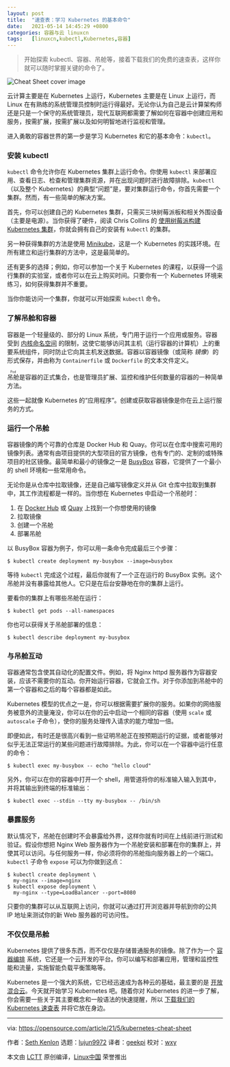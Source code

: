 ```yaml
---
layout: post
title:	"速查表：学习 Kubernetes 的基本命令"
date:	2021-05-14 14:45:29 +0800 
categories:	容器与云 linuxcn 
tags:	[linuxcn,kubectl,Kubernetes,容器]
---
```




> 
> 开始探索 kubectl、容器、吊舱等，接着下载我们的免费的速查表，这样你就可以随时掌握关键的命令了。
> 
> 
> 


![](/Asserts/Images//attachment/album/202105/14/144523ynjr88nm4oaa7nzn.jpg "Cheat Sheet cover image")


云计算主要是在 Kubernetes 上运行，Kubernetes 主要是在 Linux 上运行，而 Linux 在有熟练的系统管理员控制时运行得最好。无论你认为自己是云计算架构师还是只是一个保守的系统管理员，现代互联网都需要了解如何在容器中创建应用和服务，按需扩展，按需扩展以及如何明智地进行监视和管理。


进入勇敢的容器世界的第一步是学习 Kubernetes 和它的基本命令：`kubectl`。


### 安装 kubectl


`kubectl` 命令允许你在 Kubernetes 集群上运行命令。你使用 `kubectl` 来部署应用、查看日志、检查和管理集群资源，并在出现问题时进行故障排除。`kubectl`（以及整个 Kubernetes）的典型“问题”是，要对集群运行命令，你首先需要一个集群。然而，有一些简单的解决方案。


首先，你可以创建自己的 Kubernetes 集群，只需买三块树莓派板和相关外围设备（主要是电源）。当你获得了硬件，阅读 Chris Collins 的 [使用树莓派构建 Kubernetes 集群](https://opensource.com/article/20/6/kubernetes-raspberry-pi)，你就会拥有自己的安装有 `kubectl` 的集群。


另一种获得集群的方法是使用 [Minikube](https://opensource.com/article/18/10/getting-started-minikube)，这是一个 Kubernetes 的实践环境。在所有建立和运行集群的方法中，这是最简单的。


还有更多的选择；例如，你可以参加一个关于 Kubernetes 的课程，以获得一个运行集群的实验室，或者你可以在云上购买时间。只要你有一个 Kubernetes 环境来练习，如何获得集群并不重要。


当你你能访问一个集群，你就可以开始探索 `kubectl` 命令。


### 了解吊舱和容器


容器是一个轻量级的、部分的 Linux 系统，专门用于运行一个应用或服务。容器受到 [内核命名空间](https://opensource.com/article/19/10/namespaces-and-containers-linux) 的限制，这使它能够访问其主机（运行容器的计算机）上的重要系统组件，同时防止它向其主机发送数据。容器以容器镜像（或简称 *镜像*）的形式保存，并由称为 `Containerfile` 或 `Dockerfile` 的文本文件定义。


<ruby> 吊舱 <rt>  Pod </rt></ruby>是容器的正式集合，也是管理员扩展、监控和维护任何数量的容器的一种简单方法。


这些一起就像 Kubernetes 的“应用程序”。创建或获取容器镜像是你在云上运行服务的方式。


### 运行一个吊舱


容器镜像的两个可靠的仓库是 Docker Hub 和 Quay。你可以在仓库中搜索可用的镜像列表。通常有由项目提供的大型项目的官方镜像，也有专门的、定制的或特殊项目的社区镜像。最简单和最小的镜像之一是 [BusyBox](https://www.busybox.net/) 容器，它提供了一个最小的 shell 环境和一些常用命令。


无论你是从仓库中拉取镜像，还是自己编写镜像定义并从 Git 仓库中拉取到集群中，其工作流程都是一样的。当你想在 Kubernetes 中启动一个吊舱时：


1. 在 [Docker Hub](http://hub.docker.com) 或 [Quay](http://quay.io) 上找到一个你想使用的镜像
2. 拉取镜像
3. 创建一个吊舱
4. 部署吊舱


以 BusyBox 容器为例子，你可以用一条命令完成最后三个步骤：



```
$ kubectl create deployment my-busybox --image=busybox

```

等待 `kubectl` 完成这个过程，最后你就有了一个正在运行的 BusyBox 实例。这个吊舱并没有暴露给其他人。它只是在后台安静地在你的集群上运行。


要看你的集群上有哪些吊舱在运行：



```
$ kubectl get pods --all-namespaces

```

你也可以获得关于吊舱部署的信息：



```
$ kubectl describe deployment my-busybox

```

### 与吊舱互动


容器通常包含使其自动化的配置文件。例如，将 Nginx httpd 服务器作为容器安装，应该不需要你的互动。你开始运行容器，它就会工作。对于你添加到吊舱中的第一个容器和之后的每个容器都是如此。


Kubernetes 模型的优点之一是，你可以根据需要扩展你的服务。如果你的网络服务被意外的流量淹没，你可以在你的云中启动一个相同的容器（使用 `scale` 或 `autoscale` 子命令），使你的服务处理传入请求的能力增加一倍。


即便如此，有时还是很高兴看到一些证明吊舱正在按预期运行的证据，或者能够对似乎无法正常运行的某些问题进行故障排除。为此，你可以在一个容器中运行任意的命令：



```
$ kubectl exec my-busybox -- echo "hello cloud"

```

另外，你可以在你的容器中打开一个 shell，用管道将你的标准输入输入到其中，并将其输出到终端的标准输出：



```
$ kubectl exec --stdin --tty my-busybox -- /bin/sh

```

### 暴露服务


默认情况下，吊舱在创建时不会暴露给外界，这样你就有时间在上线前进行测试和验证。假设你想把 Nginx Web 服务器作为一个吊舱安装和部署在你的集群上，并使其可以访问。与任何服务一样，你必须将你的吊舱指向服务器上的一个端口。`kubectl` 子命令 `expose` 可以为你做到这点：



```
$ kubectl create deployment \
  my-nginx --image=nginx
$ kubectl expose deployment \
  my-nginx --type=LoadBalancer --port=8080

```

只要你的集群可以从互联网上访问，你就可以通过打开浏览器并导航到你的公共 IP 地址来测试你的新 Web 服务器的可访问性。


### 不仅仅是吊舱


Kubernetes 提供了很多东西，而不仅仅是存储普通服务的镜像。除了作为一个 [容器编排](https://opensource.com/article/20/11/orchestration-vs-automation) 系统，它还是一个云开发的平台。你可以编写和部署应用，管理和监控性能和流量，实施智能负载平衡策略等。


Kubernetes 是一个强大的系统，它已经迅速成为各种云的基础，最主要的是 [开放混合云](https://opensource.com/article/20/10/keep-cloud-open)。今天就开始学习 Kubernetes 吧。随着你对 Kubernetes 的进一步了解，你会需要一些关于其主要概念和一般语法的快速提醒，所以 [下载我们的 Kubernetes 速查表](https://opensource.com/downloads/kubernetes-cheat-sheet) 并将它放在身边。




---


via: <https://opensource.com/article/21/5/kubernetes-cheat-sheet>


作者：[Seth Kenlon](https://opensource.com/users/seth) 选题：[lujun9972](https://github.com/lujun9972) 译者：[geekpi](https://github.com/geekpi) 校对：[wxy](https://github.com/wxy)


本文由 [LCTT](https://github.com/LCTT/TranslateProject) 原创编译，[Linux中国](https://linux.cn/) 荣誉推出
